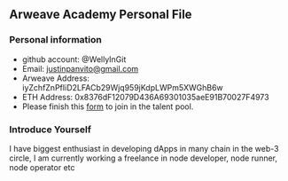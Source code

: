 ## Arweave Academy Personal File

### Personal information

- github account: @WellyInGit
- Email: justinpanvito@gmail.com
- Arweave Address: iyZchfZnPfIiD2LFACb29Wjq959jKdpLWPm5XWGhB6w
- ETH Address: 0x8376dF12079D436A69301035aeE91B70027F4973
- Please finish this [form](https://docs.google.com/forms/d/e/1FAIpQLSfWA5fIIcBgmRppm3jNz5vmf9Mai_QMVil-2pO4r7YKn_Zhtw/viewform?usp=sf_link) to join in the talent pool.

### Introduce Yourself

I have biggest enthusiast in developing dApps in many chain in the web-3 circle, I am currently working a freelance in node developer, node runner, node operator etc
